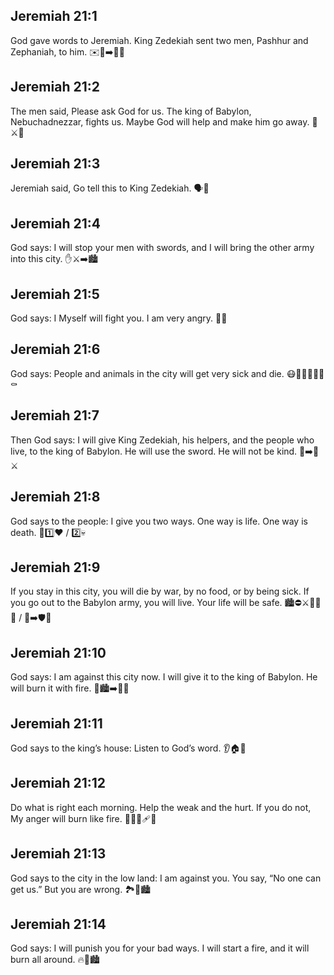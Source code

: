 ## Jeremiah 21:1
God gave words to Jeremiah. King Zedekiah sent two men, Pashhur and Zephaniah, to him. ✉️👑➡️👨‍🦱
## Jeremiah 21:2
The men said, Please ask God for us. The king of Babylon, Nebuchadnezzar, fights us. Maybe God will help and make him go away. 🙏⚔️👑
## Jeremiah 21:3
Jeremiah said, Go tell this to King Zedekiah. 🗣️👑
## Jeremiah 21:4
God says: I will stop your men with swords, and I will bring the other army into this city. ✋⚔️➡️🏙️
## Jeremiah 21:5
God says: I Myself will fight you. I am very angry. 💪😠
## Jeremiah 21:6
God says: People and animals in the city will get very sick and die. 😷👨‍👩‍👧‍👦🐄⚰️
## Jeremiah 21:7
Then God says: I will give King Zedekiah, his helpers, and the people who live, to the king of Babylon. He will use the sword. He will not be kind. 🤝➡️👑⚔️
## Jeremiah 21:8
God says to the people: I give you two ways. One way is life. One way is death. 🚪1️⃣❤️ / 2️⃣💀
## Jeremiah 21:9
If you stay in this city, you will die by war, by no food, or by being sick. If you go out to the Babylon army, you will live. Your life will be safe. 🏙️⛔⚔️🥖❌😷 / 🚶➡️🛡️🙂
## Jeremiah 21:10
God says: I am against this city now. I will give it to the king of Babylon. He will burn it with fire. 🚫🏙️➡️👑🔥
## Jeremiah 21:11
God says to the king’s house: Listen to God’s word. 👂🏠👑
## Jeremiah 21:12
Do what is right each morning. Help the weak and the hurt. If you do not, My anger will burn like fire. 🌅✅🤝🩹🔥
## Jeremiah 21:13
God says to the city in the low land: I am against you. You say, “No one can get us.” But you are wrong. 🏞️🚫🏙️
## Jeremiah 21:14
God says: I will punish you for your bad ways. I will start a fire, and it will burn all around. 🔥🌳🏙️
